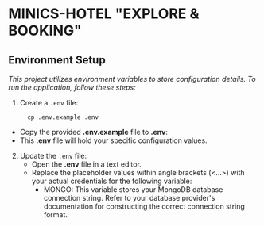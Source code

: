 # MINICS-HOTEL "EXPLORE & BOOKING"

## Environment Setup
_This project utilizes environment variables to store configuration details. To run the application, follow these steps:_
1. Create a `.env` file:
   
      ```
        cp .env.example .env  
      ```
  * Copy the provided **.env.example** file to **.env**:
  * This **.env** file will hold your specific configuration values.
2. Update the `.env` file:
     * Open the **.env** file in a text editor.
     * Replace the placeholder values within angle brackets (<...>) with your actual credentials for the following variable:
        * MONGO: This variable stores your MongoDB database connection string. Refer to your database provider's documentation for constructing the correct connection string format.